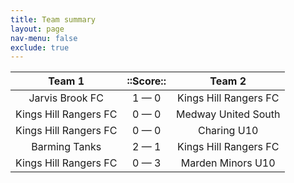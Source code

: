 ```yaml
---
title: Team summary
layout: page
nav-menu: false
exclude: true
---
```




|        Team 1         |  ::Score::  |        Team 2         |
|:---------------------:|:-----------:|:---------------------:|
|    Jarvis Brook FC    | 1 &mdash; 0 | Kings Hill Rangers FC |
| Kings Hill Rangers FC | 0 &mdash; 0 |  Medway United South  |
| Kings Hill Rangers FC | 0 &mdash; 0 |      Charing U10      |
|     Barming Tanks     | 2 &mdash; 1 | Kings Hill Rangers FC |
| Kings Hill Rangers FC | 0 &mdash; 3 |   Marden Minors U10   |

 <br /><br /><br />